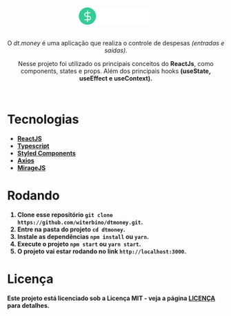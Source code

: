 <div align="center">
  <br/>
  <img src="github/logo.png" />
  <br/>
  <br/>
  <p>O <i>dt.money</i> é uma aplicação que realiza o controle de despesas <i>(entradas e saídas)</i>.</p>

<p>Nesse projeto foi utilizado os principais conceitos do <strong>ReactJs</strong>, como components, states e props. Além dos principais hooks <strong>(useState, useEffect e useContext)<strong>.</p>
<br/>
</div>

# Tecnologias

- [ReactJS](https://reactjs.org/)
- [Typescript](https://www.typescriptlang.org/)
- [Styled Components](https://styled-components.com/)
- [Axios](https://github.com/axios/axios)
- [MirageJS](https://miragejs.com/)

# Rodando

1. Clone esse repositório `git clone https://github.com/witerbino/dtmoney.git`.
2. Entre na pasta do projeto `cd dtmoney`.
3. Instale as dependências `npm install` ou `yarn`.
4. Execute o projeto `npm start` ou `yarn start`.
5. O projeto vai estar rodando no link `http://localhost:3000`.

# Licença

Este projeto está licenciado sob a Licença MIT - veja a página [LICENÇA](https://opensource.org/licenses/MIT) para detalhes.